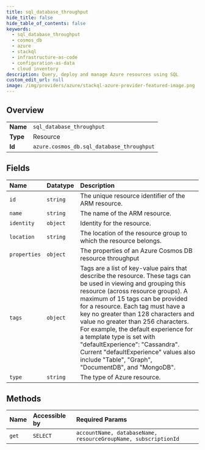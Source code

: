 ```yaml
---
title: sql_database_throughput
hide_title: false
hide_table_of_contents: false
keywords:
  - sql_database_throughput
  - cosmos_db
  - azure    
  - stackql
  - infrastructure-as-code
  - configuration-as-data
  - cloud inventory
description: Query, deploy and manage Azure resources using SQL
custom_edit_url: null
image: /img/providers/azure/stackql-azure-provider-featured-image.png
---
```

  
    

## Overview
<table><tbody>
<tr><td><b>Name</b></td><td><code>sql_database_throughput</code></td></tr>
<tr><td><b>Type</b></td><td>Resource</td></tr>
<tr><td><b>Id</b></td><td><code>azure.cosmos_db.sql_database_throughput</code></td></tr>
</tbody></table>

## Fields
| Name | Datatype | Description |
|:-----|:---------|:------------|
| `id` | `string` | The unique resource identifier of the ARM resource. |
| `name` | `string` | The name of the ARM resource. |
| `identity` | `object` | Identity for the resource. |
| `location` | `string` | The location of the resource group to which the resource belongs. |
| `properties` | `object` | The properties of an Azure Cosmos DB resource throughput |
| `tags` | `object` | Tags are a list of key-value pairs that describe the resource. These tags can be used in viewing and grouping this resource (across resource groups). A maximum of 15 tags can be provided for a resource. Each tag must have a key no greater than 128 characters and value no greater than 256 characters. For example, the default experience for a template type is set with "defaultExperience": "Cassandra". Current "defaultExperience" values also include "Table", "Graph", "DocumentDB", and "MongoDB". |
| `type` | `string` | The type of Azure resource. |
## Methods
| Name | Accessible by | Required Params |
|:-----|:--------------|:----------------|
| `get` | `SELECT` | `accountName, databaseName, resourceGroupName, subscriptionId` |

